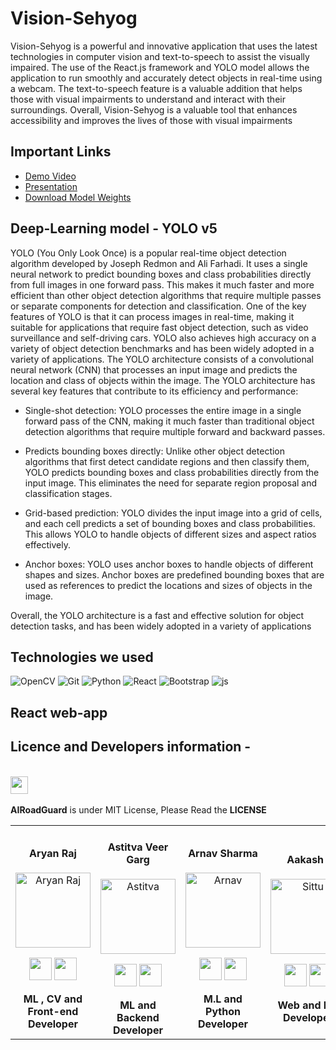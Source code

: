 # Vision-Sehyog

Vision-Sehyog is a powerful and innovative application that uses the latest technologies in computer vision and text-to-speech to assist the visually impaired. The use of the React.js framework and YOLO model allows the application to run smoothly and accurately detect objects in real-time using a webcam. The text-to-speech feature is a valuable addition that helps those with visual impairments to understand and interact with their surroundings. Overall, Vision-Sehyog is a valuable tool that enhances accessibility and improves the lives of those with visual impairments

## Important Links
- [Demo Video]()
- [Presentation]()
- [Download Model Weights]()


## Deep-Learning model - YOLO v5
YOLO (You Only Look Once) is a popular real-time object detection algorithm developed by Joseph Redmon and Ali Farhadi. It uses a single neural network to predict bounding boxes and class probabilities directly from full images in one forward pass. This makes it much faster and more efficient than other object detection algorithms that require multiple passes or separate components for detection and classification.
One of the key features of YOLO is that it can process images in real-time, making it suitable for applications that require fast object detection, such as video surveillance and self-driving cars. YOLO also achieves high accuracy on a variety of object detection benchmarks and has been widely adopted in a variety of applications. The YOLO architecture consists of a convolutional neural network (CNN) that processes an input image and predicts the location and class of objects within the image.
The YOLO architecture has several key features that contribute to its efficiency and performance:
- Single-shot detection: YOLO processes the entire image in a single forward pass of the CNN, making it much faster than traditional object detection algorithms that require multiple forward and backward passes.

- Predicts bounding boxes directly: Unlike other object detection algorithms that first detect candidate regions and then classify them, YOLO predicts bounding boxes and class probabilities directly from the input image. This eliminates the need for separate region proposal and classification stages.

- Grid-based prediction: YOLO divides the input image into a grid of cells, and each cell predicts a set of bounding boxes and class probabilities. This allows YOLO to handle objects of different sizes and aspect ratios effectively.

- Anchor boxes: YOLO uses anchor boxes to handle objects of different shapes and sizes. Anchor boxes are predefined bounding boxes that are used as references to predict the locations and sizes of objects in the image.

Overall, the YOLO architecture is a fast and effective solution for object detection tasks, and has been widely adopted in a variety of applications

## Technologies we used
![OpenCV](https://img.shields.io/badge/opencv-%23white.svg?style=for-the-badge&logo=opencv&logoColor=white)
![Git](https://img.shields.io/badge/git-%23F05033.svg?style=for-the-badge&logo=git&logoColor=white)
![Python](https://img.shields.io/badge/python-3670A0?style=for-the-badge&logo=python&logoColor=ffdd54)
![React](https://img.shields.io/badge/React-20232A?style=for-the-badge&logo=react&logoColor=61DAFB)
![Bootstrap ](https://img.shields.io/badge/Bootstrap-563D7C?style=for-the-badge&logo=bootstrap&logoColor=white)
![js](https://img.shields.io/badge/JavaScript-323330?style=for-the-badge&logo=javascript&logoColor=F7DF1E)



## React web-app





## Licence and Developers information  -
<div align="center"> 
  <table>
<tr align="center">
 <td>

#### Aryan Raj
<p align="center">
<img src = "https://avatars.githubusercontent.com/u/75358720?v=4"  height="120" alt="Aryan Raj">
</p>
<p align="center">
<a href = "https://github.com/aryanraj2713"><img src = "http://www.iconninja.com/files/241/825/211/round-collaboration-social-github-code-circle-network-icon.svg" width="36" height = "36"/></a>
<a href = "https://www.linkedin.com/in/aryan-raj-3a68b39a/">
<img src = "http://www.iconninja.com/files/863/607/751/network-linkedin-social-connection-circular-circle-media-icon.svg" width="36" height="36"/>
</a>
</p>
 <strong>ML , CV and Front-end Developer<strong>
</td>


 <td>

#### Astitva Veer Garg
<p align="center">
<img src = "https://media.licdn.com/dms/image/C4E03AQFDbHC7NpKhsA/profile-displayphoto-shrink_400_400/0/1633725631500?e=1677110400&v=beta&t=18Au0dM34lh2RWRgDn-3mAWSlUIhAJUZ-UPo1tPxI68"  height="120" alt="Astitva">
</p>
<p align="center">
<a href = "https://github.com/astitvaveergarg"><img src = "http://www.iconninja.com/files/241/825/211/round-collaboration-social-github-code-circle-network-icon.svg" width="36" height = "36"/></a>
<a href = "https://www.linkedin.com/in/astitva-veer-garg/">
<img src = "http://www.iconninja.com/files/863/607/751/network-linkedin-social-connection-circular-circle-media-icon.svg" width="36" height="36"/>
</a>
</p>
 <strong>ML and Backend Developer<strong>


   

 <td>

#### Arnav Sharma
<p align="center">
<img src = "https://media.licdn.com/dms/image/D5635AQHnmEJ2yM5SQA/profile-framedphoto-shrink_800_800/0/1671338254256?e=1671948000&v=beta&t=fLsxj6cNEK0BFOllpaJDVkUGc5V2H7WbnvyGGVJxIgs"  height="120" alt="Arnav">
</p>
<p align="center">
<a href = "https://github.com/Arnav131003"><img src = "http://www.iconninja.com/files/241/825/211/round-collaboration-social-github-code-circle-network-icon.svg" width="36" height = "36"/></a>
<a href = "https://www.linkedin.com/in/arnav-sharma-027a21204/">
<img src = "http://www.iconninja.com/files/863/607/751/network-linkedin-social-connection-circular-circle-media-icon.svg" width="36" height="36"/>
</a>
</p>
 <strong>M.L and Python Developer<strong>
</td>
  <td>
  
#### Aakash .
<p align="center">
<img src = ""  height="120" alt="Sittu">
</p>
<p align="center">
<a href = "https://github.com/Aakash-sittu"><img src = "http://www.iconninja.com/files/241/825/211/round-collaboration-social-github-code-circle-network-icon.svg" width="36" height = "36"/></a>
<a href = "https://www.linkedin.com/in/aakash-sittu/">
<img src = "http://www.iconninja.com/files/863/607/751/network-linkedin-social-connection-circular-circle-media-icon.svg" width="36" height="36"/>
</a>
</p>
 <strong>Web and IoT Developer<strong>
</td>


  

</div>


 <div align="left">
 <p>
 <br>
   <img src="https://img.shields.io/badge/License-MIT-yellow.svg?logo=Microsoft%20Word&style=for-the-badge" height="28"/><br>
   <br><strong>AIRoadGuard</strong> is under MIT License, Please Read the <strong>LICENSE</strong>
  <p>
 </div>



































